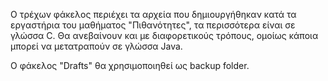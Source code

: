 Ο τρέχων φάκελος περιέχει τα αρχεία που δημιουργήθηκαν κατά τα εργαστήρια του μαθήματος "Πιθανότητες", τα περισσότερα είναι σε γλώσσα C.
Θα ανεβαίνουν και με διαφορετικούς τρόπους, ομοίως κάποια μπορεί να μετατραπούν σε γλώσσα Java.

Ο φάκελος "Drafts" θα χρησιμοποιηθεί ως backup folder.
